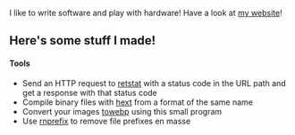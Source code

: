 I like to write software and play with hardware! Have a look at [my website](https://bookcase.name)!

## Here's some stuff I made!

#### Tools
- Send an HTTP request to [retstat][retstat] with a status code in the URL path
  and get a response with that status code
- Compile binary files with [hext][hext] from a format of the same name
- Convert your images [towebp][towebp] using this small program
- Use [rnprefix][rnprefix] to remove file prefixes en masse

[retstat]: https://github.com/genbyte/retstat
[hext]: https://github.com/genbyte/hext
[towebp]: https://github.com/genbyte/towebp
[rnprefix]: https://github.com/genbyte/rnprefix
